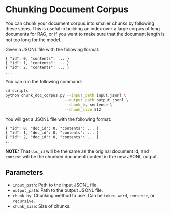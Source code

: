 # Chunking Document Corpus

You can chunk your document corpus into smaller chunks by following these steps. This is useful in building an index over a large corpus of long documents for RAG, or if you want to make sure that the document length is not too long for the model.

Given a JSONL file with the following format:

```jsonl
{ "id": 0, "contents": ... }
{ "id": 1, "contents": ... }
{ "id": 2, "contents": ... }
...
```

You can run the following command:

```bash
cd scripts
python chunk_doc_corpus.py --input_path input.jsonl \
                          --output_path output.jsonl \
                          --chunk_by sentence \
                          --chunk_size 512
```

You will get a JSONL file with the following format:

```jsonl
{ "id": 0, "doc_id": 0, "contents": ... }
{ "id": 1, "doc_id": 0, "contents": ... }
{ "id": 2, "doc_id": 0, "contents": ... }
...
```

**NOTE:** That `doc_id` will be the same as the original document id, and `content` will be the chunked document content in the new JSONL output.

## Parameters

- `input_path`: Path to the input JSONL file.
- `output_path`: Path to the output JSONL file.
- `chunk_by`: Chunking method to use. Can be `token`, `word`, `sentence`, or `recursive`.
- `chunk_size`: Size of chunks.
